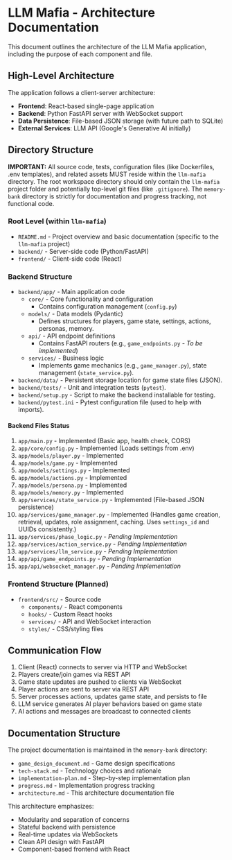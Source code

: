 # LLM Mafia - Architecture Documentation

This document outlines the architecture of the LLM Mafia application, including the purpose of each component and file.

## High-Level Architecture

The application follows a client-server architecture:

- **Frontend**: React-based single-page application
- **Backend**: Python FastAPI server with WebSocket support
- **Data Persistence**: File-based JSON storage (with future path to SQLite)
- **External Services**: LLM API (Google's Generative AI initially)

## Directory Structure

**IMPORTANT:** All source code, tests, configuration files (like Dockerfiles, .env templates), and related assets MUST reside within the `llm-mafia` directory. The root workspace directory should only contain the `llm-mafia` project folder and potentially top-level git files (like `.gitignore`). The `memory-bank` directory is strictly for documentation and progress tracking, not functional code.

### Root Level (within `llm-mafia`)

- `README.md` - Project overview and basic documentation (specific to the `llm-mafia` project)
- `backend/` - Server-side code (Python/FastAPI)
- `frontend/` - Client-side code (React)

### Backend Structure

- `backend/app/` - Main application code
  - `core/` - Core functionality and configuration
    - Contains configuration management (`config.py`)
  - `models/` - Data models (Pydantic)
    - Defines structures for players, game state, settings, actions, personas, memory.
  - `api/` - API endpoint definitions
    - Contains FastAPI routers (e.g., `game_endpoints.py` - *To be implemented*)
  - `services/` - Business logic
    - Implements game mechanics (e.g., `game_manager.py`), state management (`state_service.py`).
- `backend/data/` - Persistent storage location for game state files (JSON).
- `backend/tests/` - Unit and integration tests (`pytest`).
- `backend/setup.py` - Script to make the backend installable for testing.
- `backend/pytest.ini` - Pytest configuration file (used to help with imports).

#### Backend Files Status

1.  `app/main.py` - Implemented (Basic app, health check, CORS)
2.  `app/core/config.py` - Implemented (Loads settings from .env)
3.  `app/models/player.py` - Implemented
4.  `app/models/game.py` - Implemented
5.  `app/models/settings.py` - Implemented
6.  `app/models/actions.py` - Implemented
7.  `app/models/persona.py` - Implemented
8.  `app/models/memory.py` - Implemented
9.  `app/services/state_service.py` - Implemented (File-based JSON persistence)
10. `app/services/game_manager.py` - Implemented (Handles game creation, retrieval, updates, role assignment, caching. Uses `settings_id` and UUIDs consistently.)
11. `app/services/phase_logic.py` - *Pending Implementation*
12. `app/services/action_service.py` - *Pending Implementation*
13. `app/services/llm_service.py` - *Pending Implementation*
14. `app/api/game_endpoints.py` - *Pending Implementation*
15. `app/api/websocket_manager.py` - *Pending Implementation*

### Frontend Structure (Planned)

- `frontend/src/` - Source code
  - `components/` - React components
  - `hooks/` - Custom React hooks
  - `services/` - API and WebSocket interaction
  - `styles/` - CSS/styling files

## Communication Flow

1. Client (React) connects to server via HTTP and WebSocket
2. Players create/join games via REST API
3. Game state updates are pushed to clients via WebSocket
4. Player actions are sent to server via REST API
5. Server processes actions, updates game state, and persists to file
6. LLM service generates AI player behaviors based on game state
7. AI actions and messages are broadcast to connected clients

## Documentation Structure

The project documentation is maintained in the `memory-bank` directory:
- `game_design_document.md` - Game design specifications
- `tech-stack.md` - Technology choices and rationale
- `implementation-plan.md` - Step-by-step implementation plan
- `progress.md` - Implementation progress tracking
- `architecture.md` - This architecture documentation file

This architecture emphasizes:
- Modularity and separation of concerns
- Stateful backend with persistence
- Real-time updates via WebSockets
- Clean API design with FastAPI
- Component-based frontend with React
